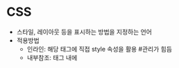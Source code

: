 # CSS

* 스타일, 레이아웃 등을 표시하는 방법을 지정하는 언어
* 적용방법
  * 인라인: 해당 태그에 직접 style 속성을 활용 #관리가 힘듬
  * 내부참조: 태그 내에 <style>에 지정, 모든 html에 적용 불가능
  * 외부참조: 외부 CSS파일을 <head>내<link>를 통해 불러오기 #가장 중요

>## CSS 구문

* 선택자
* 선언
* 속성
* 값



> ## 선택자

* HTML 문서에서 특정한 요소를 선택하여 스타일링 하기 위해서는 반드시 선택자라는 개념이 필요하다.

* 기본 선택자
  * 전체 선택자(*), 타입(요소) 선택자
  * 클래스 선택자  ., 아이디 선택자 #, 속성 선택자 [attr]
* 고급 선택자
  * 자손 선택자:띄어쓰기로 구분

    article p { color: red; }

  * 자식 선택자: >로 구분, 바로 아래의 요소

    article > p { color: bule; }

  * 형제 선택자: ~로 구분, 같은 계층(레벨)에 있는 요소

     p ~ section { color: green; } # p와 같은 레벨의 요소 선택

  *  인접 형제 결합자:

    section + p { colot: orange} # 선택자 밑에 p 가 있는 요소 선택

<<<<<<< HEAD
    
=======
>>>>>>> d24939cc558199655e06339359d371b4e75bc0c2
* 의사 클래스/요소(pseudo class)
  * 링크, 동적 의사 클래스
  * 구조적 의사 클래스



> ## class 선택자

* 클래스 선택자는 마침표(.)문자로 시작하며 해당 클래스가 적용된 문서의 모든 항목을 선택



> ## id 선택자

* #문자로 시작하며 기본적으로 클래스 선택자와 같은 방식으로 사용
* 그러나 id는 문서당 한번만 사용 할 수 있으며 요소에는 단일 id 값만 적용할 수 있다.



> ## CSS적용 우선순위

* 중요도 ( 사용시 주의 [사용하지않음])
  * !important
* inline style 적용
* id 선택자(파일당 1 개씩) >  class 선택자 > 요소 선택자 >코드 순서

> ## CSS 상속

* CSS는 상속을 통해 부모요소의 속성을 자식에게 상속한다
  
  * text 관련 요소(font, color, text-align), opacity, visibility
  
  
  
* 속성(프로터피)중에는 상속이 되는 것과 되지 않는 것들이 있다.
  
  * box model 관련요소:w, h, p, m, border,), position 관련

> ## CSS (상대) 크기 단위

* px(픽셀)
* % (기준 되는 사이즈에서의 배율(부모)의 배율 결정)
* em (상속 받는 사이즈에서의 비율) # 상속되서 쓰기 어려움
  * 배수단위, 요소에 지정된 사이즈에 상대적인 사이즈를 가짐
* rem (root size의 배율) # 주로 쓴다.
  * 최상위 요소(html)의 기본폰트 16px 사이즈를 기준으로 배수 단위를 가짐.
* Viewport 기준 단위
  * vw, vh, vmin, vmax



* 색상 표현 단위
  * HEX(#000, #000000)
  * RGB/ RGBA
  * 색상명
  * HSL(명도, 채도, 색조)



>## :ballot_box: CSS Box model

* 구성
  * Margin: 테두리 바깥의 외부 여백 배경색을 지정할 수 없다.
  * border: 테두리 영역
  * padding: 테두리 안쪽의 내부 여백 요소에 적용된 배경색
  * content: 글이나 이미지등 요소의 실제 내용



* box-sizing
  * content-box: 기본값, width 의 너비는 content 영역을 기준으로 삼는다.
  * border-box: width 의 너비를 테두리를 기준으로 잡는다.

:

>## :family: 마진 상쇄

* 마진값이 겹치면 더 큰 마진값으로 덮어 씌어 진다.

* 마진상쇄
  * 수직간의 형제 요소에서 주로 발생
  * 큰 사이즈의 마진을 조정해준다.
  * padding을 이용한다.



> ## box-sizing

* 기본적으로 모든 요소의 box-sizing은 순수 content-box
  * Padding을 제외한 순수 contents 영역만을 box로 지정
* 다만 우리가 일반적으로 영역을 볼 때는 border까지의 너비를 100px 보는 것을 원함

:smile_cat: 해결

설정: box-sizing:border-box;



>## CSS Display

* DIsplay
  * block: 가로폭 전체를 차지
    * div, ul, ol, p, hr, form
    * 수평정렬 margin auto 사용
  * inline
    * 컨텐트의 너비 만큼 가로 폭을 차지
    * width, height, margin-top, margin-bottom 지정할 수 없다.
      * line-height로 위아래 간격 조정.
  * inline-block
  * none:화면에서 완전히 없애 버림
    * visiblity:hidden(보여주지만 않을 뿐 그곳에 자리잡고 있음)



>## CSS position

* 문서 상에서 요소를 배치하는 방법을 지정
* static: 디폴드 값(기준 위치)
  * 기본적인 요소의 배치 순서에 따름(좌측 상단))
  * 부모 요소 내에서 배치될때는 부모 요소의 위치를 기준으로 배치된다.
* 아래는 좌표 프로퍼티(top, bottom, left, right)를 사용하여 이동이가능하다(음수 값도 가능)
  * relative: static 위치를 기준으로 이동(상대 위치)
  * absolute: static이 아닌 가장 가까이 있는 부모/조상 요소를 기준으로 이동(절대 위치)
    * 최대 body까지 올라간다.
    * 사용전 기준점을 정해야한다. (relative)
  * fixed: 부모 요소에 관계없이 브라우저를 기준으로 이동(고정위치)
    * 스크롤시에도 항상 같은 곳에 위치
<<<<<<< HEAD
  * sticky: 화면에 보일떄는 위치하고 있다가 스크롤로 해당 내용이 없어질려고 할때 부모요소가 사라질 때까지 fixed가 된다.
=======
  * sticky: 화면에 보일떄는 위치하고 있다가 스크롤로 해당 내용이 없어질려고 할때 부모요소가 사라질 때까지 fixed가 된다.

# Float

* float으로 설정된 엘리먼트가 일반적인 문서 흐름으로 부터 빠져서 텍스트 및 인라인 요소가 그 주위를 감싸는 형태로 배치되게 하는 것
  * left, right, none
* clear 속성
  * float된 요소를 다시 내려주는 역할을 하는 속성
  * left, right, both, none



# Flex



>>>>>>> d24939cc558199655e06339359d371b4e75bc0c2
